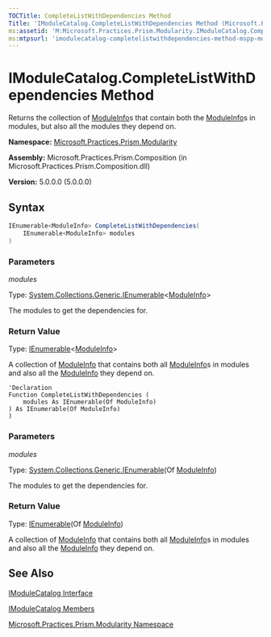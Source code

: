 ```yaml
---
TOCTitle: CompleteListWithDependencies Method
Title: 'IModuleCatalog.CompleteListWithDependencies Method (Microsoft.Practices.Prism.Modularity)'
ms:assetid: 'M:Microsoft.Practices.Prism.Modularity.IModuleCatalog.CompleteListWithDependencies(System.Collections.Generic.IEnumerable{Microsoft.Practices.Prism.Modularity.ModuleInfo})'
ms:mtpsurl: 'imodulecatalog-completelistwithdependencies-method-mspp-modularity.md'
---
```


# IModuleCatalog.CompleteListWithDependencies Method

Returns the collection of [ModuleInfo](moduleinfo-class-mspp-modularity.md)s that contain both the [ModuleInfo](moduleinfo-class-mspp-modularity.md)s in modules, but also all the modules they depend on.

**Namespace:** [Microsoft.Practices.Prism.Modularity](mspp-modularity-namespace.md)

**Assembly:** Microsoft.Practices.Prism.Composition (in Microsoft.Practices.Prism.Composition.dll)

**Version:** 5.0.0.0 (5.0.0.0)

## Syntax

```C#
IEnumerable<ModuleInfo> CompleteListWithDependencies(
	IEnumerable<ModuleInfo> modules
)
```


### Parameters

*modules* 

Type: [System.Collections.Generic.IEnumerable](http://msdn.microsoft.com/en-us/library/9eekhta0)&lt;[ModuleInfo](moduleinfo-class-mspp-modularity.md)&gt;

The modules to get the dependencies for.

### Return Value

Type: [IEnumerable](http://msdn.microsoft.com/en-us/library/9eekhta0)&lt;[ModuleInfo](moduleinfo-class-mspp-modularity.md)&gt;

A collection of [ModuleInfo](moduleinfo-class-mspp-modularity.md) that contains both all [ModuleInfo](moduleinfo-class-mspp-modularity.md)s in modules and also all the [ModuleInfo](moduleinfo-class-mspp-modularity.md) they depend on.

```VB
'Declaration
Function CompleteListWithDependencies ( 
	modules As IEnumerable(Of ModuleInfo)
) As IEnumerable(Of ModuleInfo)
)
```


### Parameters

*modules* 

Type: [System.Collections.Generic.IEnumerable](http://msdn.microsoft.com/en-us/library/9eekhta0)(Of [ModuleInfo](moduleinfo-class-mspp-modularity.md))

The modules to get the dependencies for.

### Return Value

Type: [IEnumerable](http://msdn.microsoft.com/en-us/library/9eekhta0)(Of [ModuleInfo](moduleinfo-class-mspp-modularity.md))

A collection of [ModuleInfo](moduleinfo-class-mspp-modularity.md) that contains both all [ModuleInfo](moduleinfo-class-mspp-modularity.md)s in modules and also all the [ModuleInfo](moduleinfo-class-mspp-modularity.md) they depend on.

## See Also

[IModuleCatalog Interface](imodulecatalog-interface-mspp-modularity.md)

[IModuleCatalog Members](imodulecatalog-members-mspp-modularity.md)

[Microsoft.Practices.Prism.Modularity Namespace](mspp-modularity-namespace.md)
